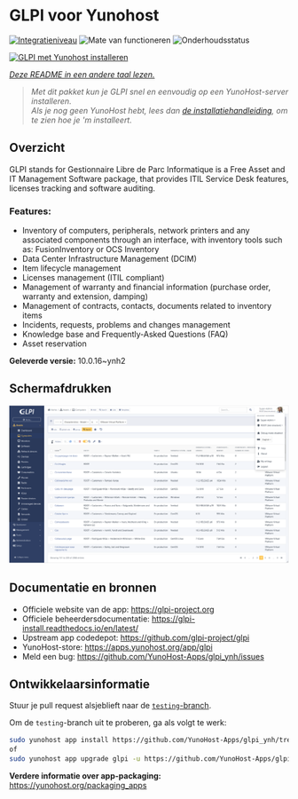 <!--
NB: Deze README is automatisch gegenereerd door <https://github.com/YunoHost/apps/tree/master/tools/readme_generator>
Hij mag NIET handmatig aangepast worden.
-->

# GLPI voor Yunohost

[![Integratieniveau](https://dash.yunohost.org/integration/glpi.svg)](https://ci-apps.yunohost.org/ci/apps/glpi/) ![Mate van functioneren](https://ci-apps.yunohost.org/ci/badges/glpi.status.svg) ![Onderhoudsstatus](https://ci-apps.yunohost.org/ci/badges/glpi.maintain.svg)

[![GLPI met Yunohost installeren](https://install-app.yunohost.org/install-with-yunohost.svg)](https://install-app.yunohost.org/?app=glpi)

*[Deze README in een andere taal lezen.](./ALL_README.md)*

> *Met dit pakket kun je GLPI snel en eenvoudig op een YunoHost-server installeren.*  
> *Als je nog geen YunoHost hebt, lees dan [de installatiehandleiding](https://yunohost.org/install), om te zien hoe je 'm installeert.*

## Overzicht

GLPI stands for Gestionnaire Libre de Parc Informatique is a Free Asset and IT Management Software package, that provides ITIL Service Desk features, licenses tracking and software auditing.

### Features:

- Inventory of computers, peripherals, network printers and any associated components through an interface, with inventory tools such as: FusionInventory or OCS Inventory
- Data Center Infrastructure Management (DCIM)
- Item lifecycle management
- Licenses management (ITIL compliant)
- Management of warranty and financial information (purchase order, warranty and extension, damping)
- Management of contracts, contacts, documents related to inventory items
- Incidents, requests, problems and changes management
- Knowledge base and Frequently-Asked Questions (FAQ)
- Asset reservation


**Geleverde versie:** 10.0.16~ynh2

## Schermafdrukken

![Schermafdrukken van GLPI](./doc/screenshots/screenshot.png)

## Documentatie en bronnen

- Officiele website van de app: <https://glpi-project.org>
- Officiele beheerdersdocumentatie: <https://glpi-install.readthedocs.io/en/latest/>
- Upstream app codedepot: <https://github.com/glpi-project/glpi>
- YunoHost-store: <https://apps.yunohost.org/app/glpi>
- Meld een bug: <https://github.com/YunoHost-Apps/glpi_ynh/issues>

## Ontwikkelaarsinformatie

Stuur je pull request alsjeblieft naar de [`testing`-branch](https://github.com/YunoHost-Apps/glpi_ynh/tree/testing).

Om de `testing`-branch uit te proberen, ga als volgt te werk:

```bash
sudo yunohost app install https://github.com/YunoHost-Apps/glpi_ynh/tree/testing --debug
of
sudo yunohost app upgrade glpi -u https://github.com/YunoHost-Apps/glpi_ynh/tree/testing --debug
```

**Verdere informatie over app-packaging:** <https://yunohost.org/packaging_apps>

